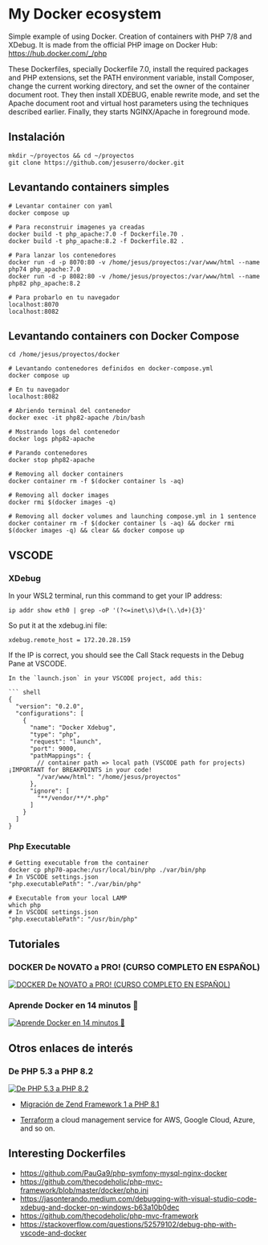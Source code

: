 # My Docker ecosystem

Simple example of using Docker. Creation of containers with PHP 7/8 and XDebug.
It is made from the official PHP image on Docker Hub: <https://hub.docker.com/_/php>

These Dockerfiles, specially Dockerfile 7.0, install the required packages and PHP extensions, set the PATH environment variable, install Composer, change the current working directory, and set the owner of the container document root. They then install XDEBUG, enable rewrite mode, and set the Apache document root and virtual host parameters using the techniques described earlier. Finally, they starts NGINX/Apache in foreground mode.

## Instalación

``` shell
mkdir ~/proyectos && cd ~/proyectos
git clone https://github.com/jesuserro/docker.git
```

## Levantando containers simples

``` shell
# Levantar container con yaml
docker compose up

# Para reconstruir imagenes ya creadas
docker build -t php_apache:7.0 -f Dockerfile.70 .
docker build -t php_apache:8.2 -f Dockerfile.82 .

# Para lanzar los contenedores
docker run -d -p 8070:80 -v /home/jesus/proyectos:/var/www/html --name php74 php_apache:7.0
docker run -d -p 8082:80 -v /home/jesus/proyectos:/var/www/html --name php82 php_apache:8.2

# Para probarlo en tu navegador
localhost:8070
localhost:8082
```

## Levantando containers con Docker Compose

``` shell
cd /home/jesus/proyectos/docker

# Levantando contenedores definidos en docker-compose.yml
docker compose up

# En tu navegador
localhost:8082

# Abriendo terminal del contenedor
docker exec -it php82-apache /bin/bash

# Mostrando logs del contenedor
docker logs php82-apache

# Parando contenedores
docker stop php82-apache

# Removing all docker containers  
docker container rm -f $(docker container ls -aq)

# Removing all docker images  
docker rmi $(docker images -q)

# Removing all docker volumes and launching compose.yml in 1 sentence
docker container rm -f $(docker container ls -aq) && docker rmi $(docker images -q) && clear && docker compose up
```

## VSCODE

### XDebug

In your WSL2 terminal, run this command to get your IP address:

``` shell
ip addr show eth0 | grep -oP '(?<=inet\s)\d+(\.\d+){3}'
```

So put it at the xdebug.ini file:

``` shell
xdebug.remote_host = 172.20.28.159
```

If the IP is correct, you should see the Call Stack requests in the Debug Pane at VSCODE.

``` shell
In the `launch.json` in your VSCODE project, add this:

``` shell
{
  "version": "0.2.0",
  "configurations": [
    {
      "name": "Docker Xdebug",
      "type": "php",
      "request": "launch",
      "port": 9000,
      "pathMappings": {
        // container path => local path (VSCODE path for projects) ¡IMPORTANT for BREAKPOINTS in your code!
        "/var/www/html": "/home/jesus/proyectos" 
      },
      "ignore": [
        "**/vendor/**/*.php"
      ]
    }
  ]
}
```

### Php Executable

``` shell
# Getting executable from the container
docker cp php70-apache:/usr/local/bin/php ./var/bin/php
# In VSCODE settings.json
"php.executablePath": "./var/bin/php"

# Executable from your local LAMP
which php
# In VSCODE settings.json
"php.executablePath": "/usr/bin/php"
```

## Tutoriales

### DOCKER De NOVATO a PRO! (CURSO COMPLETO EN ESPAÑOL)

[![DOCKER De NOVATO a PRO! (CURSO COMPLETO EN ESPAÑOL)](https://img.youtube.com/vi/CV_Uf3Dq-EU/0.jpg)](https://www.youtube.com/watch?v=CV_Uf3Dq-EU)

### Aprende Docker en 14 minutos 🐳

[![Aprende Docker en 14 minutos 🐳](https://img.youtube.com/vi/6idFknRIOp4/0.jpg)](https://www.youtube.com/watch?v=6idFknRIOp4)

## Otros enlaces de interés

### De PHP 5.3 a PHP 8.2

[![De PHP 5.3 a PHP 8.2](https://img.youtube.com/vi/BHAYO6esXlw/0.jpg)](https://www.youtube.com/watch?v=BHAYO6esXlw)

- [Migración de Zend Framework 1 a PHP 8.1](https://github.com/Shardj/zf1-future)

- [Terraform](https://registry.terraform.io/) a cloud management service for AWS, Google Cloud, Azure, and so on.

## Interesting Dockerfiles

- <https://github.com/PauGa9/php-symfony-mysql-nginx-docker>
- <https://github.com/thecodeholic/php-mvc-framework/blob/master/docker/php.ini>
- <https://jasonterando.medium.com/debugging-with-visual-studio-code-xdebug-and-docker-on-windows-b63a10b0dec>
- <https://github.com/thecodeholic/php-mvc-framework>
- <https://stackoverflow.com/questions/52579102/debug-php-with-vscode-and-docker>
